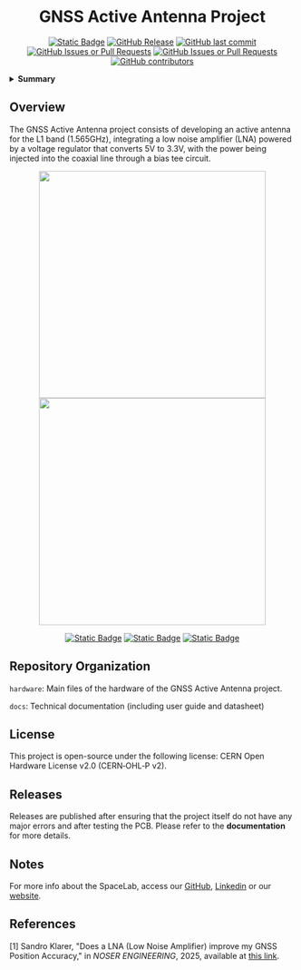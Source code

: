 


<h1 align="center">
	GNSS Active Antenna Project
	<br>
</h1>

<p align="center">
    <a href="https://github.com/spacelab-ufsc/spacelab#versioning"><img alt="Static Badge" src="https://img.shields.io/badge/status-in_development-red"></a>
    <a href="https://github.com/spacelab-ufsc/gnss-active-antenna/releases"><img alt="GitHub Release" src="https://img.shields.io/github/v/release/spacelab-ufsc/gnss-active-antenna"></a>
    <a href="https://github.com/spacelab-ufsc/gnss-active-antenna/commits/master"><img alt="GitHub last commit" src="https://img.shields.io/github/last-commit/spacelab-ufsc/gnss-active-antenna"></a>
    <a href="https://github.com/spacelab-ufsc/gnss-active-antenna/issues"><img alt="GitHub Issues or Pull Requests" src="https://img.shields.io/github/issues/spacelab-ufsc/gnss-active-antenna"></a>
    <a href="https://github.com/spacelab-ufsc/gnss-active-antenna/pulls"><img alt="GitHub Issues or Pull Requests" src="https://img.shields.io/github/issues-pr/spacelab-ufsc/gnss-active-antenna"></a>
    <a href="https://github.com/spacelab-ufsc/gnss-active-antenna/graphs/contributors"><img alt="GitHub contributors" src="https://img.shields.io/github/contributors/spacelab-ufsc/gnss-active-antenna"></a>
</p>

<details>
    <summary><b>Summary</b></summary>
    <ol>
        <li>
            <a href="#overview">Overview</a>
        </li>
        <li>
            <a href="#repository-organization">Repository Organization</a>
        </li>
        <li>
            <a href="#license">License</a>
        </li>
        <li>
            <a href="#releases">Releases</a>
        </li>
        <li>
            <a href="#notes">Notes</a>
        </li>
        <li>
            <a href="#references">References</a>
        </li>
    </ol>
</details>

## Overview
​The GNSS Active Antenna project consists of developing an active antenna for the L1 band (1.565GHz), integrating a low noise amplifier (LNA) powered by a voltage regulator that converts 5V to 3.3V, with the power being injected into the coaxial line through a bias tee circuit.​
<!-- 
<p align="center">
    <img src="https://github.com/spacelab-ufsc/gnss-active-antenna/blob/main/docs/pictures/gnss-active-antenna-top.svg" width="400"><img src="https://github.com/spacelab-ufsc/gnss-active-antenna/blob/main/docs/pictures/gnss-active-antenna-bottom.svg" width="400">
</p>
-->

<p align="center">
    <img src="https://github.com/spacelab-ufsc/gnss-active-antenna/blob/main/docs/pictures/gnss-active-antenna-top.png" width="400"><img src="https://github.com/spacelab-ufsc/gnss-active-antenna/blob/main/docs/pictures/gnss-active-antenna-bottom.png" width="400">
</p>

<p align="center">
    <a href="https://github.com/spacelab-ufsc/gnss-active-antenna/issues/new?labels=bug"><img alt="Static Badge" src="https://img.shields.io/badge/Report_a_bug-red"></a>
    <a href="https://github.com/spacelab-ufsc/gnss-active-antenna/issues/new?labels=enhancement"><img alt="Static Badge" src="https://img.shields.io/badge/Request_a_feature-yellow"></a>
    <a href="https://github.com/spacela-ufsc/gnss-active-antenna/issues/new?labels=question,help+wanted"><img alt="Static Badge" src="https://img.shields.io/badge/Request_more_information_or_help-green"></a>
</p>

## Repository Organization
`hardware`: Main files of the hardware of the GNSS Active Antenna project.

`docs`: Technical documentation (including user guide and datasheet)

## License
This project is open-source under the following license: CERN Open Hardware License v2.0 (CERN‑OHL‑P v2).

## Releases

Releases are published after ensuring that the project itself do not have any major errors and after testing the PCB. Please refer to the **documentation** for more details.

## Notes
For more info about the SpaceLab, access our [GitHub](https://github.com/spacelab-ufsc/spacelab), [Linkedin](https://br.linkedin.com/company/spacelab-ufsc) or our [website](https://spacelab.ufsc.br/en/home/).

## References
<a id="1">[1]</a> Sandro Klarer, "Does a LNA (Low Noise Amplifier) improve my GNSS Position Accuracy," in <i>NOSER ENGINEERING</i>, 2025, available at <a href="https://www.noser.com/techblog/does-a-lna-low-noise-amplifier-improve-my-gnss-position-accuracy/"> this link</a>.



